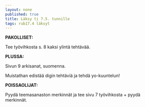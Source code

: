 ```yaml
---
layout: none
published: true
title: Läksy ti 7.5. tunnille
tags: rub17.4 läksyt
---
```

**PAKOLLISET:**

Tee työvihkosta s. 8 kaksi ylintä tehtävää.

**PLUSSA:**

Sivun 9 arkisanat, suomenna.

Muistathan edistää digin tehtäviä ja tehdä yo-kuuntelun!

**POISSAOLIJAT:**

Pyydä teemasanaston merkinnät ja tee sivu 7 työvihkosta + pyydä merkinnät.